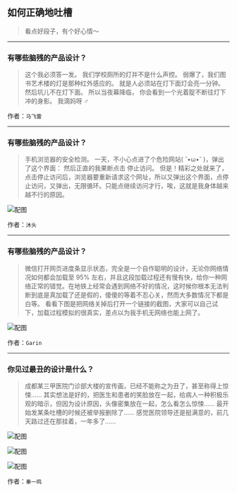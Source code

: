 ## 如何正确地吐槽

> 看点好段子，有个好心情～


 
---

### 有哪些脑残的产品设计？

> 这个我必须答一发。
> 我们学校厕所的灯并不是什么声控。
> 弱爆了，我们图书艺术楼的灯是那种红外感应的。
> 就是人必须站在灯下面灯会亮一分钟。
> 然后坑儿不在灯下面。
> 所以当夜幕降临，
> 你会看到一个光着腚不断往灯下冲的身影。
> 我滴妈呀 ‍♂️


作者：`马飞雷`

---

### 有哪些脑残的产品设计？

> 手机浏览器的安全检测。
> 一天，不小心点进了个危险网站( ˘•ω•˘ )，弹出了这个界面：
> 然后正直的我果断点击 停止访问。
> 但是！精彩之处就来了，点击停止访问后，浏览器要重新请求这个网址，所以又弹出这个界面，点停止访问，又弹出，无限循环。只能点继续访问才行，唉，这就是我身体越来越不行的原因。



![配图](http://pic2.zhimg.com/70/v2-199c75b304ecdefe6af63f1960b735e9_b.jpg)


作者：`沐头`

---

### 有哪些脑残的产品设计？

> 微信打开网页进度条显示状态，完全是一个自作聪明的设计，无论你网络情况如何都会加载至 95% 左右，并且这段加载过程还有慢有快，给你一种网络正常的错觉。在地铁上经常会遇到网络不好的情况，这时候你根本无法判断到底是真加载了还是假的，傻傻的等着不忍心关，然而大多数情况下都是白等。
> 看看下图是把网络关掉后打开一个链接的截图，大家可以自己试下，加载过程模拟的很真实，差点以为我手机无网络也能上网了。



![配图](http://pic4.zhimg.com/70/v2-ca3623140067f218c4ad3c62f1673e9f_b.jpg)


作者：`Garin`

---

### 你见过最丑的设计是什么？

> 成都某三甲医院门诊部大楼的宣传画，已经不能称之为丑了，甚至称得上惊悚……
> 其实想法是好的，把医生和患者的笑脸放在一起，给病人一种积极乐观的暗示，但因为设计原因，头像密集放在一起，怎么看怎么惊悚……
> 最开始发某条吐槽的时候还被举报删除了……
> 感觉医院领导还是挺满意的，前几天路过还在那挂着，一年多了……



![配图](http://pic4.zhimg.com/70/v2-fe746f7836c667f34ba039034ee8ed1b_b.jpg)



![配图](http://pic2.zhimg.com/70/v2-a94cdf4e3e1851a15de8f457e16130d9_b.jpg)



![配图](http://pic4.zhimg.com/70/v2-3544c34af99db23a30bd836cd2d2a47f_b.jpg)


作者：`秦一鸣`